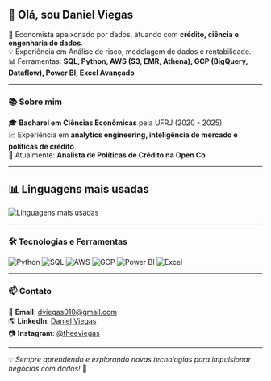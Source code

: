## 👋 Olá, sou Daniel Viegas

🚀 Economista apaixonado por dados, atuando com **crédito, ciência e engenharia de dados**.  
💡 Experiência em Análise de risco, modelagem de dados e rentabilidade.  
📊 Ferramentas: **SQL, Python, AWS (S3, EMR, Athena), GCP (BigQuery, Dataflow), Power BI, Excel Avançado**  

---

### 📚 Sobre mim

🎓 **Bacharel em Ciências Econômicas** pela UFRJ (2020 - 2025).  
📈 Experiência em **analytics engineering, inteligência de mercado e políticas de crédito**.  
📌 Atualmente: **Analista de Políticas de Crédito na Open Co**.  

---
## 📊 Linguagens mais usadas

![Linguagens mais usadas](https://github-readme-stats.vercel.app/api/top-langs/?username=Viegas2&layout=compact&langs_count=6&theme=dark)

---

### 🛠 Tecnologias e Ferramentas  

![Python](https://img.shields.io/badge/Python-3776AB?style=for-the-badge&logo=python&logoColor=white)
![SQL](https://img.shields.io/badge/SQL-4479A1?style=for-the-badge&logo=mysql&logoColor=white)
![AWS](https://img.shields.io/badge/AWS-232F3E?style=for-the-badge&logo=amazon-aws&logoColor=white)
![GCP](https://img.shields.io/badge/GCP-4285F4?style=for-the-badge&logo=google-cloud&logoColor=white)
![Power BI](https://img.shields.io/badge/Power_BI-F2C811?style=for-the-badge&logo=power-bi&logoColor=black)
![Excel](https://img.shields.io/badge/Excel-217346?style=for-the-badge&logo=microsoft-excel&logoColor=white)


---

### 📫 Contato  

📧 **Email**: dviegas010@gmail.com  
🌎 **LinkedIn**: [Daniel Viegas](https://www.linkedin.com/in/dviegaseco/)  
📷 **Instagram**: [@theeviegas](https://www.instagram.com/theeviegas/?hl=pt-br)  

---

💡 *Sempre aprendendo e explorando novas tecnologias para impulsionar negócios com dados!* 🚀
